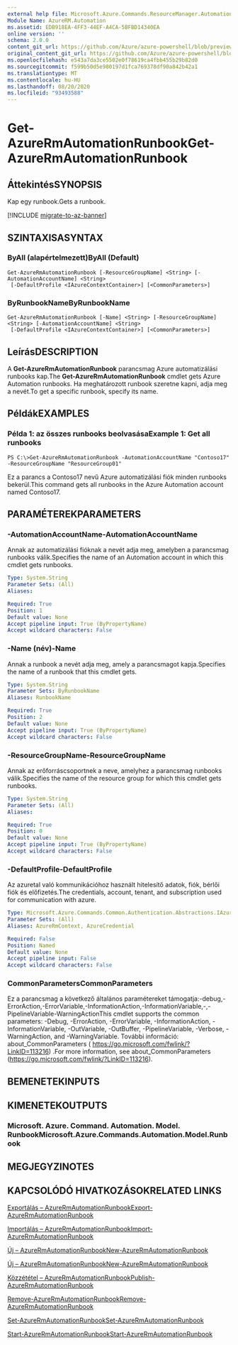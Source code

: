 ```yaml
---
external help file: Microsoft.Azure.Commands.ResourceManager.Automation.dll-Help.xml
Module Name: AzureRM.Automation
ms.assetid: EDB918EA-4FF3-44EF-A4CA-5BFBD14340EA
online version: ''
schema: 2.0.0
content_git_url: https://github.com/Azure/azure-powershell/blob/preview/src/ResourceManager/Automation/Commands.Automation/help/Get-AzureRMAutomationRunbook.md
original_content_git_url: https://github.com/Azure/azure-powershell/blob/preview/src/ResourceManager/Automation/Commands.Automation/help/Get-AzureRMAutomationRunbook.md
ms.openlocfilehash: e543a7da3ce5502e0f78619ca4fbb455b29b82d0
ms.sourcegitcommit: f599b50d5e980197d1fca769378df90a842b42a1
ms.translationtype: MT
ms.contentlocale: hu-HU
ms.lasthandoff: 08/20/2020
ms.locfileid: "93493588"
---
```

# <span data-ttu-id="95e0e-101">Get-AzureRmAutomationRunbook</span><span class="sxs-lookup"><span data-stu-id="95e0e-101">Get-AzureRmAutomationRunbook</span></span>

## <span data-ttu-id="95e0e-102">Áttekintés</span><span class="sxs-lookup"><span data-stu-id="95e0e-102">SYNOPSIS</span></span>
<span data-ttu-id="95e0e-103">Kap egy runbook.</span><span class="sxs-lookup"><span data-stu-id="95e0e-103">Gets a runbook.</span></span>

[!INCLUDE [migrate-to-az-banner](../../includes/migrate-to-az-banner.md)]

## <span data-ttu-id="95e0e-104">SZINTAXISA</span><span class="sxs-lookup"><span data-stu-id="95e0e-104">SYNTAX</span></span>

### <span data-ttu-id="95e0e-105">ByAll (alapértelmezett)</span><span class="sxs-lookup"><span data-stu-id="95e0e-105">ByAll (Default)</span></span>
```
Get-AzureRmAutomationRunbook [-ResourceGroupName] <String> [-AutomationAccountName] <String>
 [-DefaultProfile <IAzureContextContainer>] [<CommonParameters>]
```

### <span data-ttu-id="95e0e-106">ByRunbookName</span><span class="sxs-lookup"><span data-stu-id="95e0e-106">ByRunbookName</span></span>
```
Get-AzureRmAutomationRunbook [-Name] <String> [-ResourceGroupName] <String> [-AutomationAccountName] <String>
 [-DefaultProfile <IAzureContextContainer>] [<CommonParameters>]
```

## <span data-ttu-id="95e0e-107">Leírás</span><span class="sxs-lookup"><span data-stu-id="95e0e-107">DESCRIPTION</span></span>
<span data-ttu-id="95e0e-108">A **Get-AzureRmAutomationRunbook** parancsmag Azure automatizálási runbooks kap.</span><span class="sxs-lookup"><span data-stu-id="95e0e-108">The **Get-AzureRmAutomationRunbook** cmdlet gets Azure Automation runbooks.</span></span>
<span data-ttu-id="95e0e-109">Ha meghatározott runbook szeretne kapni, adja meg a nevét.</span><span class="sxs-lookup"><span data-stu-id="95e0e-109">To get a specific runbook, specify its name.</span></span>

## <span data-ttu-id="95e0e-110">Példák</span><span class="sxs-lookup"><span data-stu-id="95e0e-110">EXAMPLES</span></span>

### <span data-ttu-id="95e0e-111">Példa 1: az összes runbooks beolvasása</span><span class="sxs-lookup"><span data-stu-id="95e0e-111">Example 1: Get all runbooks</span></span>
```
PS C:\>Get-AzureRmAutomationRunbook -AutomationAccountName "Contoso17" -ResourceGroupName "ResourceGroup01"
```

<span data-ttu-id="95e0e-112">Ez a parancs a Contoso17 nevű Azure automatizálási fiók minden runbooks bekerül.</span><span class="sxs-lookup"><span data-stu-id="95e0e-112">This command gets all runbooks in the Azure Automation account named Contoso17.</span></span>

## <span data-ttu-id="95e0e-113">PARAMÉTEREK</span><span class="sxs-lookup"><span data-stu-id="95e0e-113">PARAMETERS</span></span>

### <span data-ttu-id="95e0e-114">-AutomationAccountName</span><span class="sxs-lookup"><span data-stu-id="95e0e-114">-AutomationAccountName</span></span>
<span data-ttu-id="95e0e-115">Annak az automatizálási fióknak a nevét adja meg, amelyben a parancsmag runbooks válik.</span><span class="sxs-lookup"><span data-stu-id="95e0e-115">Specifies the name of an Automation account in which this cmdlet gets runbooks.</span></span>

```yaml
Type: System.String
Parameter Sets: (All)
Aliases: 

Required: True
Position: 1
Default value: None
Accept pipeline input: True (ByPropertyName)
Accept wildcard characters: False
```

### <span data-ttu-id="95e0e-116">-Name (név)</span><span class="sxs-lookup"><span data-stu-id="95e0e-116">-Name</span></span>
<span data-ttu-id="95e0e-117">Annak a runbook a nevét adja meg, amely a parancsmagot kapja.</span><span class="sxs-lookup"><span data-stu-id="95e0e-117">Specifies the name of a runbook that this cmdlet gets.</span></span>

```yaml
Type: System.String
Parameter Sets: ByRunbookName
Aliases: RunbookName

Required: True
Position: 2
Default value: None
Accept pipeline input: True (ByPropertyName)
Accept wildcard characters: False
```

### <span data-ttu-id="95e0e-118">-ResourceGroupName</span><span class="sxs-lookup"><span data-stu-id="95e0e-118">-ResourceGroupName</span></span>
<span data-ttu-id="95e0e-119">Annak az erőforráscsoportnek a neve, amelyhez a parancsmag runbooks válik.</span><span class="sxs-lookup"><span data-stu-id="95e0e-119">Specifies the name of the resource group for which this cmdlet gets runbooks.</span></span>

```yaml
Type: System.String
Parameter Sets: (All)
Aliases: 

Required: True
Position: 0
Default value: None
Accept pipeline input: True (ByPropertyName)
Accept wildcard characters: False
```

### <span data-ttu-id="95e0e-120">-DefaultProfile</span><span class="sxs-lookup"><span data-stu-id="95e0e-120">-DefaultProfile</span></span>
<span data-ttu-id="95e0e-121">Az azuretal való kommunikációhoz használt hitelesítő adatok, fiók, bérlői fiók és előfizetés.</span><span class="sxs-lookup"><span data-stu-id="95e0e-121">The credentials, account, tenant, and subscription used for communication with azure.</span></span>

```yaml
Type: Microsoft.Azure.Commands.Common.Authentication.Abstractions.IAzureContextContainer
Parameter Sets: (All)
Aliases: AzureRmContext, AzureCredential

Required: False
Position: Named
Default value: None
Accept pipeline input: False
Accept wildcard characters: False
```

### <span data-ttu-id="95e0e-122">CommonParameters</span><span class="sxs-lookup"><span data-stu-id="95e0e-122">CommonParameters</span></span>
<span data-ttu-id="95e0e-123">Ez a parancsmag a következő általános paramétereket támogatja:-debug,-ErrorAction,-ErrorVariable,-InformationAction,-InformationVariable,-,-PipelineVariable-WarningAction</span><span class="sxs-lookup"><span data-stu-id="95e0e-123">This cmdlet supports the common parameters: -Debug, -ErrorAction, -ErrorVariable, -InformationAction, -InformationVariable, -OutVariable, -OutBuffer, -PipelineVariable, -Verbose, -WarningAction, and -WarningVariable.</span></span> <span data-ttu-id="95e0e-124">További információ: about_CommonParameters ( https://go.microsoft.com/fwlink/?LinkID=113216) .</span><span class="sxs-lookup"><span data-stu-id="95e0e-124">For more information, see about_CommonParameters (https://go.microsoft.com/fwlink/?LinkID=113216).</span></span>

## <span data-ttu-id="95e0e-125">BEMENETEK</span><span class="sxs-lookup"><span data-stu-id="95e0e-125">INPUTS</span></span>

## <span data-ttu-id="95e0e-126">KIMENETEK</span><span class="sxs-lookup"><span data-stu-id="95e0e-126">OUTPUTS</span></span>

### <span data-ttu-id="95e0e-127">Microsoft. Azure. Command. Automation. Model. Runbook</span><span class="sxs-lookup"><span data-stu-id="95e0e-127">Microsoft.Azure.Commands.Automation.Model.Runbook</span></span>

## <span data-ttu-id="95e0e-128">MEGJEGYZI</span><span class="sxs-lookup"><span data-stu-id="95e0e-128">NOTES</span></span>

## <span data-ttu-id="95e0e-129">KAPCSOLÓDÓ HIVATKOZÁSOK</span><span class="sxs-lookup"><span data-stu-id="95e0e-129">RELATED LINKS</span></span>

[<span data-ttu-id="95e0e-130">Exportálás – AzureRmAutomationRunbook</span><span class="sxs-lookup"><span data-stu-id="95e0e-130">Export-AzureRmAutomationRunbook</span></span>](./Export-AzureRMAutomationRunbook.md)

[<span data-ttu-id="95e0e-131">Importálás – AzureRmAutomationRunbook</span><span class="sxs-lookup"><span data-stu-id="95e0e-131">Import-AzureRmAutomationRunbook</span></span>](./Import-AzureRMAutomationRunbook.md)

[<span data-ttu-id="95e0e-132">Új – AzureRmAutomationRunbook</span><span class="sxs-lookup"><span data-stu-id="95e0e-132">New-AzureRmAutomationRunbook</span></span>](./New-AzureRMAutomationRunbook.md)

[<span data-ttu-id="95e0e-133">Új – AzureRmAutomationRunbook</span><span class="sxs-lookup"><span data-stu-id="95e0e-133">New-AzureRmAutomationRunbook</span></span>](./New-AzureRMAutomationRunbook.md)

[<span data-ttu-id="95e0e-134">Közzététel – AzureRmAutomationRunbook</span><span class="sxs-lookup"><span data-stu-id="95e0e-134">Publish-AzureRmAutomationRunbook</span></span>](./Publish-AzureRMAutomationRunbook.md)

[<span data-ttu-id="95e0e-135">Remove-AzureRmAutomationRunbook</span><span class="sxs-lookup"><span data-stu-id="95e0e-135">Remove-AzureRmAutomationRunbook</span></span>](./Remove-AzureRMAutomationRunbook.md)

[<span data-ttu-id="95e0e-136">Set-AzureRmAutomationRunbook</span><span class="sxs-lookup"><span data-stu-id="95e0e-136">Set-AzureRmAutomationRunbook</span></span>](./Set-AzureRMAutomationRunbook.md)

[<span data-ttu-id="95e0e-137">Start-AzureRmAutomationRunbook</span><span class="sxs-lookup"><span data-stu-id="95e0e-137">Start-AzureRmAutomationRunbook</span></span>](./Start-AzureRMAutomationRunbook.md)


